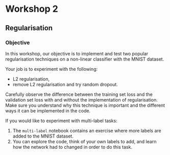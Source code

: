 # Workshop 2

## Regularisation

### Objective

In this workshop, our objective is to implement and test two popular regularisation techniques on a non-linear classifier with the MNIST dataset.

Your job is to experiment with the following:

* L2 regularisation,
* remove L2 regularisation and try random dropout.

Carefully observe the difference between the training set loss and the validation set loss with and without the implementation of regularisation. Make sure you understand why this technique is important and the different ways it can be implemented in the code.

If you would like to experiment with multi-label tasks:

1. The `multi-label` notebook contains an exercise where more labels are added to the MNIST dataset.
2. You can explore the code, think of your own labels to add, and learn how the network had to changed in order to do this task. 


